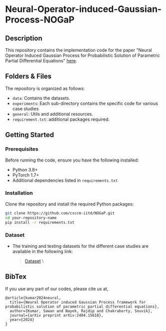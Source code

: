 # Neural-Operator-induced-Gaussian-Process-NOGaP

## Description
This repository contains the implementation code for the paper "Neural Operator Induced Gaussian Process for Probabilistic Solution of Parametric Partial Differential Equations" [here](https://arxiv.org/html/2404.15618v1). 

## Folders & Files
The repository is organized as follows:
+ `data`: Contains the datasets.
+ `experiments`: Each sub-directory contains the specific code for various case studies
+ `general`: Utils and additional resources.
+ `requirement.txt`: additional packages required.

## Getting Started

### Prerequisites
Before running the code, ensure you have the following installed:
- Python 3.8+
- PyTorch 1.7+
- Additional dependencies listed in `requirements.txt`

### Installation
Clone the repository and install the required Python packages:
```bash
git clone https://github.com/csccm-iitd/NOGaP.git
cd your-repository-name
pip install -r requirements.txt
```

### Dataset
  + The training and testing datasets for the different case studies are available in the following link:
    > [Dataset](https://drive.google.com/drive/folders/1kKjXjvqdMiDnqRN0rUVr2ENf9583-zTS?usp=sharing) \


## BibTex
If you use any part of our codes, please cite us at,
```
@article{kumar2024neural,
  title={Neural Operator induced Gaussian Process framework for probabilistic solution of parametric partial differential equations},
  author={Kumar, Sawan and Nayek, Rajdip and Chakraborty, Souvik},
  journal={arXiv preprint arXiv:2404.15618},
  year={2024}
}
```

